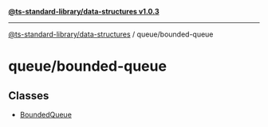 [**@ts-standard-library/data-structures v1.0.3**](../../README.md)

***

[@ts-standard-library/data-structures](../../modules.md) / queue/bounded-queue

# queue/bounded-queue

## Classes

- [BoundedQueue](classes/BoundedQueue.md)
